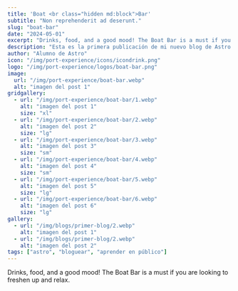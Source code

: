 ```yaml
---
title: 'Boat <br class="hidden md:block">Bar'
subtitle: "Non reprehenderit ad deserunt."
slug: "boat-bar"
date: "2024-05-01"
excerpt: "Drinks, food, and a good mood! The Boat Bar is a must if you are looking to freshen up and relax."
description: "Esta es la primera publicación de mi nuevo blog de Astro."
author: "Alumno de Astro"
icon: "/img/port-experience/icons/icondrink.png"
logo: "/img/port-experience/logos/boat-bar.png"
image:
  url: "/img/port-experience/boat-bar.webp"
  alt: "imagen del post 1"
gridgallery:
  - url: "/img/port-experience/boat-bar/1.webp"
    alt: "imagen del post 1"
    size: "xl"
  - url: "/img/port-experience/boat-bar/2.webp"
    alt: "imagen del post 2"
    size: "lg"
  - url: "/img/port-experience/boat-bar/3.webp"
    alt: "imagen del post 3"
    size: "sm"
  - url: "/img/port-experience/boat-bar/4.webp"
    alt: "imagen del post 4"
    size: "sm"
  - url: "/img/port-experience/boat-bar/5.webp"
    alt: "imagen del post 5"
    size: "lg"
  - url: "/img/port-experience/boat-bar/6.webp"
    alt: "imagen del post 6"
    size: "lg"
gallery:
  - url: "/img/blogs/primer-blog/2.webp"
    alt: "imagen del post 1"
  - url: "/img/blogs/primer-blog/2.webp"
    alt: "imagen del post 2"
tags: ["astro", "bloguear", "aprender en público"]
---
```



Drinks, food, and a good mood! The Boat Bar is a must if you are looking to freshen up and relax.